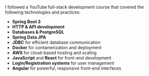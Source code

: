 I followed a YouTube full-stack development course that covered the following technologies and practices:

- **Spring Boot 3**
- **HTTP & API development**
- **Databases & PostgreSQL**
- **Spring Data JPA**
- **JDBC** for efficient database communication
- **Docker** for containerization and deployment
- **AWS** for cloud-based hosting and scaling
- **JavaScript** and **React** for front-end development
- **Login/Registration systems** for user management
- **Angular** for powerful, responsive front-end interfaces
